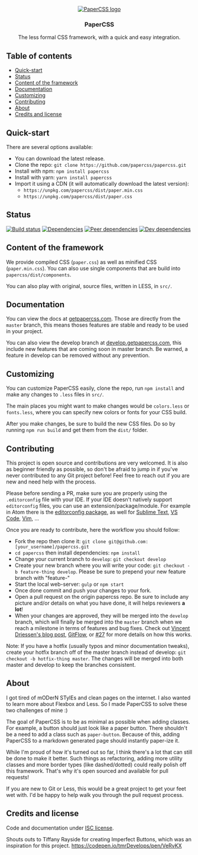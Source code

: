 <p align="center">
  <a href="https://getpapercss.com">
    <img src="https://github.com/papercss/papercss/blob/master/img/favicon.ico?raw=true" alt="PaperCSS logo">
  </a>

  <h3 align="center">PaperCSS</h3>

  <p align="center">The less formal CSS framework, with a quick and easy integration.</p>
</p>

## Table of contents

- [Quick-start](#quick-start)
- [Status](#status)
- [Content of the framework](#content-of-the-framework)
- [Documentation](#documentation)
- [Customizing](#customizing)
- [Contributing](#contributing)
- [About](#about)
- [Credits and license](#credits-and-license)

## Quick-start

There are several options available:

- You can download the latest release.
- Clone the repo: `git clone https://github.com/papercss/papercss.git`
- Install with npm: `npm install papercss`
- Install with yarn: `yarn install papercss`
- Import it using a CDN (it will automatically download the latest version):
    - `https://unpkg.com/papercss/dist/paper.min.css`
    - `https://unpkg.com/papercss/dist/paper.css`

## Status

[![Build status](https://travis-ci.org/papercss/papercss.svg?branch=master)](https://travis-ci.org/papercss/papercss)
[![Dependencies](https://img.shields.io/david/papercss/papercss.svg)](https://david-dm.org/papercss/papercss)
[![Peer dependencies](https://img.shields.io/david/peer/papercss/papercss.svg)](https://david-dm.org/papercss/papercss?type=peer)
[![Dev dependencies](https://img.shields.io/david/dev/papercss/papercss.svg)](https://david-dm.org/papercss/papercss?type=dev)

## Content of the framework

We provide compiled CSS (`paper.css`) as well as minified CSS (`paper.min.css`). You can also use single components that are build into `papercss/dist/components`.

You can also play with original, source files, written in LESS, in `src/`.

## Documentation

You can view the docs at [getpapercss.com](https://www.getpapercss.com). Those are directly from the `master` branch, this means thoses features are stable and ready to be used in your project.

You can also view the develop branch at [develop.getpapercss.com](https://develop.getpapercss.com), this include new features that are coming soon in master branch. Be warned, a feature in develop can be removed without any prevention.

## Customizing

You can customize PaperCSS easily, clone the repo, run `npm install` and make any changes to `.less` files in `src/`.

The main places you might want to make changes would be `colors.less` or `fonts.less`, where you can specify new colors or fonts for your CSS build.

After you make changes, be sure to build the new CSS files. Do so by running `npm run build` and get them from the `dist/` folder.

## Contributing

This project is open source and contributions are very welcomed. It is also as beginner friendly as possible, so don't be afraid to jump in if you've never contributed to any Git project before! Feel free to reach out if you are new and need help with the process.

Please before sending a PR, make sure you are properly using the `.editorconfig` file with your IDE. If your IDE doesn't natively support `editorconfig` files, you can use an extension/package/module. For example in Atom there is the [editorconfig package](https://atom.io/packages/editorconfig), as well for [Sublime Text](https://github.com/sindresorhus/editorconfig-sublime), [VS Code](https://github.com/editorconfig/editorconfig-vscode), [Vim](https://github.com/editorconfig/editorconfig-vim), ...

Once you are ready to contribute, here the workflow you should follow:

- Fork the repo then clone it: `git clone git@github.com:[your_username]/papercss.git`
- `cd papercss` then install dependencies: `npm install`
- Change your current branch to `develop`: `git checkout develop`
- Create your new branch where you will write your code: `git checkout -b feature-thing develop`. Please be sure to prepend your new feature branch with "feature-"
- Start the local web-server: `gulp` or `npm start`
- Once done commit and push your changes to your fork.
- Open a pull request on the origin papercss repo. Be sure to include any picture and/or details on what you have done, it will helps reviewers **a lot**!
- When your changes are approved, they will be merged into the `develop` branch, which will finally be merged into the `master` branch when we reach a milestone in terms of features and bug fixes. Check out [Vincent Driessen's blog post](http://nvie.com/posts/a-successful-git-branching-model/), [GitFlow](https://datasift.github.io/gitflow/IntroducingGitFlow.html), or [#27](https://github.com/rhyneav/papercss/issues/27) for more details on how this works.

Note: If you have a hotfix (usually typos and minor documentation tweaks), create your hotfix branch off of the master branch instead of develop: `git checkout -b hotfix-thing master`. The changes will be merged into both master and develop to keep the branches consistent.

## About

I got tired of mODerN STylEs and clean pages on the internet. I also wanted to learn more about Flexbox and Less. So I made PaperCSS to solve these two challenges of mine :)

The goal of PaperCSS is to be as minimal as possible when adding classes. For example, a button should just look like a paper button. There shouldn't be a need to add a class such as `paper-button`. Because of this, adding PaperCSS to a markdown generated page should instantly paper-ize it.

While I'm proud of how it's turned out so far, I think there's a lot that can still be done to make it better. Such things as refactoring, adding more utility classes and more border types (like dashed/dotted) could really polish off this framework. That's why it's open sourced and available for pull requests!

If you are new to Git or Less, this would be a great project to get your feet wet with. I'd be happy to help walk you through the pull request process.

## Credits and license

Code and documentation under [ISC license](https://github.com/papercss/papercss/blob/master/license∏).

Shouts outs to Tiffany Rayside for creating Imperfect Buttons, which was an inspiration for this project. https://codepen.io/tmrDevelops/pen/VeRvKX
